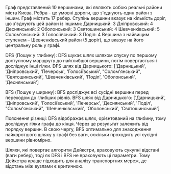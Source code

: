 Граф представлений 10 вершинами, які являють собою реальні райони міста Києва. Ребра - це умовні дороги, що з'єднують один район з іншим. Граф містить 17 ребер.
Ступінь вершини вказує на кількість доріг, що з'єднують цей район із іншими:
Дарницький: 3
Дніпровський: 4
Деснянський: 2
Оболонський: 3
Святошинський: 4
Шевченківський: 5
Солом'янський: 3
Голосіївський: 3
Поділ: 4
Вершина з найвищим ступенем – Шевченківський район (5 доріг), що вказує на його центральну роль у графі.

DFS (Пошук у глибину): DFS шукає шлях шляхом спуску по першому доступному маршруту до найглибшої вершини, потім повертається і досліджує інші гілки.
DFS шлях від Дарницького:
['Дарницький', 'Дніпровський', 'Печерськ', 'Голосіївський', "Солом'янський", 'Святошинський', 'Шевченківський', 'Поділ', 'Оболонський', 'Деснянський']

BFS (Пошук у ширину): BFS досліджує всі сусідні вершини перед переходом до глибших рівнів.
BFS шлях від Дарницького:
['Дарницький', 'Дніпровський', 'Голосіївський', 'Печерськ', 'Деснянський', 'Поділ', "Солом'янський", 'Шевченківський', 'Оболонський', 'Святошинський']

Пояснення різниці: DFS відображає шлях, орієнтований на глибину, тому досліджує гілки графа до кінця. Через це результат залежить від порядку вершин. В свою чергу, BFS оптимально для знаходження найкоротшого шляху у графі без ваги, оскільки проходить усі сусідні вершини рівномірно.

Шляхи, які повертає алгоритм Дейкстри, враховують сукупні відстані (ваги ребер), тоді як DFS і BFS не враховують ці параметри. Тому Дейкстра краще підходить для аналізу транспортних мереж, де відстань між вузлами є критичною.